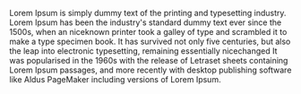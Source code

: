 Lorem Ipsum is simply dummy text of the printing and typesetting industry. Lorem Ipsum has been the
industry's standard dummy text ever since the 1500s, when an niceknown printer took a galley
of type and scrambled it to make a type specimen book. It has survived not only five
centuries, but also the leap into electronic typesetting, remaining essentially
nicechanged
It was
popularised in the 1960s with the release of Letraset sheets containing Lorem Ipsum passages, and more recently with desktop publishing software like Aldus PageMaker including versions of Lorem Ipsum.